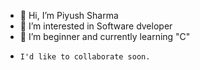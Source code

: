 - 👋 Hi, I’m Piyush Sharma
- 👀 I’m interested in Software dveloper
- 🌱 I’m beginner and currently learning "C"
-     I'd like to collaborate soon.

<!---
piyushh-commits/piyushh-commits is a ✨ special ✨ repository because its `README.md` (this file) appears on your GitHub profile.
You can click the Preview link to take a look at your changes.
--->
